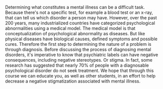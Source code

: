 Determining what constitutes a mental illness can be a difficult task. Because
there's not a specific test, for example a blood test or an x-ray, that can
tell us which disorder a person may have. However, over the past 200 years,
many industrialized countries have categorized psychological abnormalities
using a medical model. The medical model is that conceptualization of
psychological abnormality as diseases. But like physical diseases have
biological causes, defined symptoms and possible cures. Therefore the first
step to determining the nature of a problem is through diagnosis. Before
discussing the process of diagnosing mental disorders, it's imperative to know
that psychiatric labels can have negative consequences, including negative
stereotypes. Or stigma. In fact, some research has suggested that nearly 70% of
people with a diagnosable psychological disorder do not seek treatment. We hope
that through this course we can educate you, as well as other students, in an
effort to help decrease a negative stigmatization associated with mental
illness.
